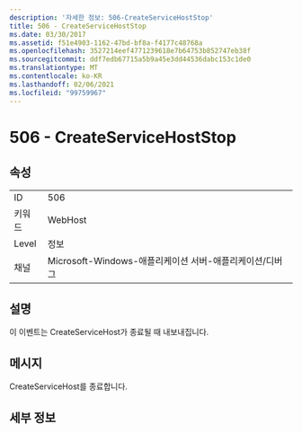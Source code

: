 ```yaml
---
description: '자세한 정보: 506-CreateServiceHostStop'
title: 506 - CreateServiceHostStop
ms.date: 03/30/2017
ms.assetid: f51e4903-1162-47bd-bf8a-f4177c48768a
ms.openlocfilehash: 3527214eef4771239618e7b64753b852747eb38f
ms.sourcegitcommit: ddf7edb67715a5b9a45e3dd44536dabc153c1de0
ms.translationtype: MT
ms.contentlocale: ko-KR
ms.lasthandoff: 02/06/2021
ms.locfileid: "99759967"
---
```

# <a name="506---createservicehoststop"></a>506 - CreateServiceHostStop

## <a name="properties"></a>속성  
  
|||  
|-|-|  
|ID|506|  
|키워드|WebHost|  
|Level|정보|  
|채널|Microsoft-Windows-애플리케이션 서버-애플리케이션/디버그|  
  
## <a name="description"></a>설명  

 이 이벤트는 CreateServiceHost가 종료될 때 내보내집니다.  
  
## <a name="message"></a>메시지  

 CreateServiceHost를 종료합니다.  
  
## <a name="details"></a>세부 정보
